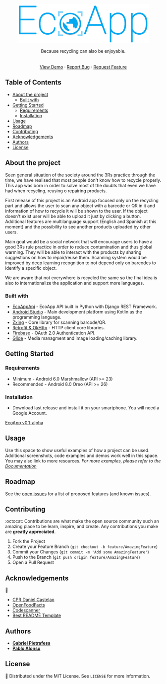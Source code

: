 <!-- PROJECT LOGO -->
<br />
<p align="center">
  <a href="https://github.com/othneildrew/Best-README-Template">
    <img src="images/logo.png" alt="Logo" width="425" height="125">
  </a>
  <br />
  <p align="center">
    Because recycling can also be enjoyable.
    <br />
    <br />
    <br />
    <a href="https://github.com/gpietrafesavieitez/EcoApp">View Demo</a>
    ·
    <a href="https://github.com/gpietrafesavieitez/EcoApp/issues">Report Bug</a>
    ·
    <a href="https://github.com/gpietrafesavieitez/EcoApp/issues">Request Feature</a>
  </p>
</p>

<!-- TABLE OF CONTENTS -->
## Table of Contents
* [About the project](#about-the-project)
  * [Built with](#built-with)
* [Getting Started](#getting-started)
  * [Requirements](#requirements)
  * [Installation](#installation)
* [Usage](#usage)
* [Roadmap](#roadmap)
* [Contributing](#contributing)
* [Acknowledgements](#acknowledgements)
* [Authors](#authors)
* [License](#license)

<!-- ABOUT THE PROJECT -->
## About the project
Seen general situation of the society around the 3Rs practice through the time, we have realised that most people don't know how to recycle properly. This app was born in order to solve most of the doubts that even we have had when recycling, reusing o repairing products.

First release of this project is an Android app focused only on the recycling part and allows the user to scan any object with a barcode or QR in it and information of how to recycle it will be shown to the user. If the object doesn't exist user will be able to upload it just by clicking a button. Additional features are multilanguage support (English and Spanish at this moment) and the possibility to see another products uploaded by other users.

Main goal would be a social network that will encourage users to have a good 3Rs rule practice in order to reduce contamination and thus global warming. They will be able to interact with the products by sharing suggestions on how to repair/reuse them. Scanning system would be improved by deep learning recognition to not depend only on barcodes to identify a specific object.

We are aware that not everywhere is recycled the same so the final idea is also to internationalize the application and support more languages.

### Built with
* [EcoAppApi](https://github.com/palonsovazquez/EcoAppApi) - EcoApp API built in Python with Django REST Framework.
* [Android Studio](https://unity.com) - Main development platform using Kotlin as the programming language.
* [Zxing](https://github.com/zxing/zxing) - Core library for scanning barcode/QR.
* [Retrofit & OkHttp](https://github.com/square/retrofit) - HTTP client core libraries.
* [Firebase](https://firebase.google.com/1) - OAuth 2.0 Authentication API.
* [Glide](https://github.com/bumptech/glide) - Media managment and image loading/caching library.

<!-- GETTING STARTED -->
## Getting Started
### Requirements
* Minimum - Android 6.0 Marshmallow (API >= 23)
* Recommended - Android 8.0 Oreo (API >= 26)

### Installation
* Download last release and install it on your smartphone. You will need a Google Account.
<p><a href="https://github.com/gpietrafesavieitez/EcoApp/releases/download/v0.1-alpha/EcoApp.apk">EcoApp v0.1-alpha</a></p>

<!-- USAGE EXAMPLES -->
## Usage
Use this space to show useful examples of how a project can be used. Additional screenshots, code examples and demos work well in this space. You may also link to more resources.
_For more examples, please refer to the [Documentation](https://example.com)_

<!-- ROADMAP -->
## Roadmap
See the [open issues](https://github.com/gpietrafesavieitez/EcoApp/issues) for a list of proposed features (and known issues).

<!-- CONTRIBUTING -->
## Contributing 
:octocat:
Contributions are what make the open source community such an amazing place to be learn, inspire, and create. Any contributions you make are **greatly appreciated**.

1. Fork the Project
2. Create your Feature Branch (`git checkout -b feature/AmazingFeature`)
3. Commit your Changes (`git commit -m 'Add some AmazingFeature'`)
4. Push to the Branch (`git push origin feature/AmazingFeature`)
5. Open a Pull Request

<!-- ACKNOWLEDGEMENTS -->
## Acknowledgements
:pray:
* [CPR Daniel Castelao](https://www.danielcastelao.org)
* [OpenFoodFacts](https://es.openfoodfacts.org)
* [Codescanner](https://github.com/yuriy-budiyev/code-scanner)
* [Best README Template](https://github.com/othneildrew/Best-README-Template)

## Authors
* [**Gabriel Pietrafesa**](https://github.com/gpietrafesavieitez)
* [**Pablo Alonso**](https://github.com/palonsovazquez)

<!-- LICENSE -->
## License
:bookmark:
Distributed under the MIT License. See `LICENSE` for more information.
